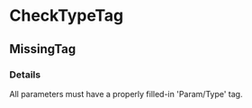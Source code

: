 ﻿---  
uid: Validator_2_61_1  
---

# CheckTypeTag

## MissingTag

### Details

All parameters must have a properly filled\-in 'Param\/Type' tag.
